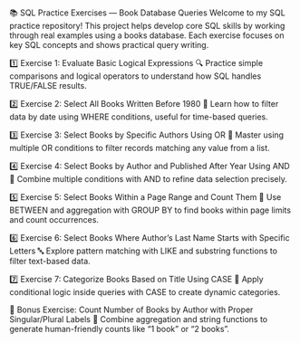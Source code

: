 📚 SQL Practice Exercises — Book Database Queries
Welcome to my SQL practice repository!
This project helps develop core SQL skills by working through real examples using a books database. Each exercise focuses on key SQL concepts and shows practical query writing.


1️⃣ Exercise 1: Evaluate Basic Logical Expressions
🔍 Practice simple comparisons and logical operators to understand how SQL handles TRUE/FALSE results.


2️⃣ Exercise 2: Select All Books Written Before 1980
📅 Learn how to filter data by date using WHERE conditions, useful for time-based queries.

3️⃣ Exercise 3: Select Books by Specific Authors Using OR
📖 Master using multiple OR conditions to filter records matching any value from a list.

4️⃣ Exercise 4: Select Books by Author and Published After Year Using AND
🔗 Combine multiple conditions with AND to refine data selection precisely.

5️⃣ Exercise 5: Select Books Within a Page Range and Count Them
📏 Use BETWEEN and aggregation with GROUP BY to find books within page limits and count occurrences.

6️⃣ Exercise 6: Select Books Where Author’s Last Name Starts with Specific Letters
🔤 Explore pattern matching with LIKE and substring functions to filter text-based data.


7️⃣ Exercise 7: Categorize Books Based on Title Using CASE
📝 Apply conditional logic inside queries with CASE to create dynamic categories.

🎁 Bonus Exercise: Count Number of Books by Author with Proper Singular/Plural Labels
🔢 Combine aggregation and string functions to generate human-friendly counts like “1 book” or “2 books”.
